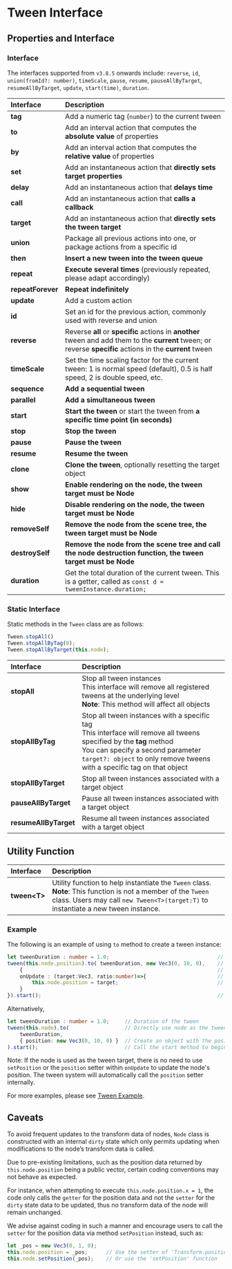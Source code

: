 # Tween Interface

## Properties and Interface

### Interface

The interfaces supported from `v3.8.5` onwards include: `reverse`, `id`, `union(fromId?: number)`, `timeScale`, `pause`, `resume`, `pauseAllByTarget`, `resumeAllByTarget`, `update`, `start(time)`, `duration`.

| Interface         | Description                                                  |
| :---------------- | :----------------------------------------------------------- |
| **tag**           | Add a numeric tag (`number`) to the current tween            |
| **to**            | Add an interval action that computes the **absolute value** of properties |
| **by**            | Add an interval action that computes the **relative value** of properties |
| **set**           | Add an instantaneous action that **directly sets target properties** |
| **delay**         | Add an instantaneous action that **delays time**             |
| **call**          | Add an instantaneous action that **calls a callback**        |
| **target**        | Add an instantaneous action that **directly sets the tween target** |
| **union**         | Package all previous actions into one, or package actions from a specific id |
| **then**          | **Insert a new tween into the tween queue**                  |
| **repeat**        | **Execute several times** (previously repeated, please adapt accordingly) |
| **repeatForever** | **Repeat indefinitely**                                      |
| **update**        | Add a custom action                                          |
| **id**            | Set an id for the previous action, commonly used with reverse and union |
| **reverse**       | Reverse **all** or **specific** actions in **another** tween and add them to the **current** tween; or reverse **specific** actions in the **current** tween |
| **timeScale**     | Set the time scaling factor for the current tween: 1 is normal speed (default), 0.5 is half speed, 2 is double speed, etc. |
| **sequence**      | **Add a sequential tween**                                   |
| **parallel**      | **Add a simultaneous tween**                                 |
| **start**         | **Start the tween** or start the tween from **a specific time point (in seconds)** |
| **stop**          | **Stop the tween**                                           |
| **pause**         | **Pause the tween**                                          |
| **resume**        | **Resume the tween**                                         |
| **clone**         | **Clone the tween**, optionally resetting the target object  |
| **show**          | **Enable rendering on the node, the tween target must be Node** |
| **hide**          | **Disable rendering on the node, the tween target must be Node** |
| **removeSelf**    | **Remove the node from the scene tree, the tween target must be Node** |
| **destroySelf**   | **Remove the node from the scene tree and call the node destruction function, the tween target must be Node** |
| **duration**      | Get the total duration of the current tween. This is a getter, called as `const d = tweenInstance.duration;` |

### Static Interface

Static methods in the `Tween` class are as follows:

```ts
Tween.stopAll()
Tween.stopAllByTag(0);
Tween.stopAllByTarget(this.node);
```

| Interface             | Description                                                  |
| :-------------------- | :----------------------------------------------------------- |
| **stopAll**           | Stop all tween instances <br> This interface will remove all registered tweens at the underlying level <br> **Note**: This method will affect all objects |
| **stopAllByTag**      | Stop all tween instances with a specific tag <br> This interface will remove all tweens specified by the **tag** method <br> You can specify a second parameter `target?: object` to only remove tweens with a specific tag on that object |
| **stopAllByTarget**   | Stop all tween instances associated with a target object     |
| **pauseAllByTarget**  | Pause all tween instances associated with a target object    |
| **resumeAllByTarget** | Resume all tween instances associated with a target object   |

## Utility Function

|Interface| Description |
|:-- |:--|
| **tween\<T\>** | Utility function to help instantiate the `Tween` class. <br> **Note**: This function is not a member of the `Tween` class. Users may call `new Tween<T>(target:T)` to instantiate a new tween instance. |

### Example

The following is an example of using `to` method to create a tween instance:

```ts
let tweenDuration : number = 1.0;                                   // Duration of the tween
tween(this.node.position).to( tweenDuration, new Vec3(0, 10, 0),    // Here takes the target of the node's position
    {                                                               // Interface implementation of 'ITweenOption'.
    onUpdate : (target:Vec3, ratio:number)=>{                       // onUpdate accepts the current tween progress
        this.node.position = target;                                // Assign the position of the node to the result calculated by the tween system
    }
}).start();                                                         // Start the tween by calling 'start' function
```

Alternatively,

```ts
let tweenDuration : number = 1.0;     // Duration of the tween
tween(this.node).to(                  // Directly use node as the tween target
    tweenDuration,
    { position: new Vec3(0, 10, 0) }  // Create an object with the position property
).start();                            // Call the start method to begin the tween
```

Note: If the node is used as the tween target, there is no need to use `setPosition` or the `position` setter within `onUpdate` to update the node's position. The tween system will automatically call the `position` setter internally.

For more examples, please see [Tween Example](tween-example.md).

## Caveats

To avoid frequent updates to the transform data of nodes, `Node` class is constructed with an internal `dirty` state which only permits updating when modifications to the node’s transform data is called.

Due to pre-existing limitations, such as the position data returned by `this.node.position` being a public vector, certain coding conventions may not behave as expected.

For instance, when attempting to execute `this.node.position.x = 1`, the code only calls the `getter` for the position data and not the `setter` for the `dirty` state data to be updated, thus no transform data of the node will remain unchanged.

We advise against coding in such a manner and encourage users to call the `setter` for the position data via method `setPosition` instead, such as:

```typescript
let _pos = new Vec3(0, 1, 0);
this.node.position = _pos;      // Use the setter of 'Transform.position'
this.node.setPosition(_pos);    // Or use the 'setPosition' function
```

